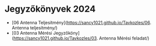 # Jegyzőkönyvek 2024 
- [06 Antenna Teljesítmény](https://sancy1021.github.io/Tavkozles/06. Antenna teljesítmény/)
- [03 Antenna Mérési Jegyzőköny](https://sancy1021.github.io/Tavkozles/03. Antenna Mérési feladat/) 
